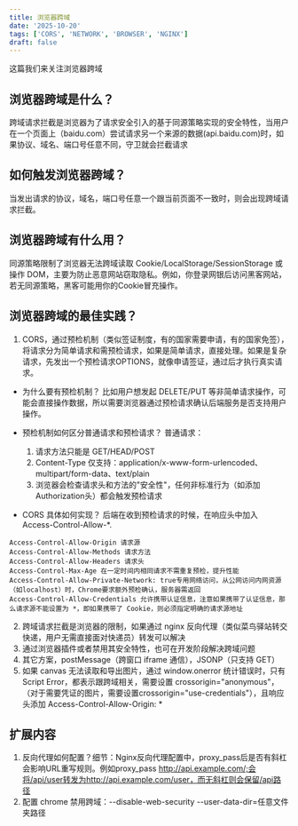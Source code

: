 ```yaml
---
title: 浏览器跨域
date: '2025-10-20'
tags: ['CORS', 'NETWORK', 'BROWSER', 'NGINX']
draft: false
---
```


这篇我们来关注浏览器跨域

## 浏览器跨域是什么？
跨域请求拦截是浏览器为了请求安全引入的基于同源策略实现的安全特性，当用户在一个页面上（baidu.com）尝试请求另一个来源的数据(api.baidu.com)时，如果协议、域名、端口号任意不同，守卫就会拦截请求

## 如何触发浏览器跨域？
当发出请求的协议，域名，端口号任意一个跟当前页面不一致时，则会出现跨域请求拦截。

## 浏览器跨域有什么用？
同源策略限制了浏览器无法跨域读取 Cookie/LocalStorage/SessionStorage 或操作 DOM，主要为防止恶意网站窃取隐私。例如，你登录网银后访问黑客网站，若无同源策略，黑客可能用你的Cookie冒充操作。

## 浏览器跨域的最佳实践？
1. CORS，通过预检机制（类似签证制度，有的国家需要申请，有的国家免签），将请求分为简单请求和需预检请求，如果是简单请求，直接处理。如果是复杂请求，先发出一个预检请求OPTIONS，就像申请签证，通过后才执行真实请求。

- 为什么要有预检机制？
比如用户想发起 DELETE/PUT 等非简单请求操作，可能会直接操作数据，所以需要浏览器通过预检请求确认后端服务是否支持用户操作。

- 预检机制如何区分普通请求和预检请求？
普通请求：
    1. 请求方法只能是 GET/HEAD/POST 
    2. Content-Type 仅支持：application/x-www-form-urlencoded、multipart/form-data、text/plain
    3. 浏览器会检查请求头和方法的"安全性"，任何非标准行为（如添加Authorization头）都会触发预检请求

- CORS 具体如何实现？
后端在收到预检请求的时候，在响应头中加入 Access-Control-Allow-*.
```
Access-Control-Allow-Origin 请求源
Access-Control-Allow-Methods 请求方法
Access-Control-Allow-Headers 请求头
Access-Control-Max-Age 在一定时间内相同请求不需重复预检，提升性能
Access-Control-Allow-Private-Network: true专用网络访问​，从公网访问内网资源（如localhost）时，Chrome要求额外预检确认，服务器需返回
Access-Control-Allow-Credentials 允许携带认证信息，注意如果携带了认证信息，那么请求源不能设置为 *，即如果携带了 Cookie，则必须指定明确的请求源地址
```
2. 跨域请求拦截是浏览器的限制，如果通过 nginx 反向代理（类似菜鸟驿站转交快递，用户无需直接面对快递员）转发可以解决
3. 通过浏览器插件或者禁用其安全特性，也可在开发阶段解决跨域问题
4. 其它方案，postMessage（跨窗口 iframe 通信），JSONP（只支持 GET）
5. 如果 canvas 无法读取和导出图片，通过 window.onerror 统计错误时，只有 Script Error，都表示跟跨域相关，需要设置 crossorigin="anonymous"，（对于需要凭证的图片，需要设置crossorigin="use-credentials"），且响应头添加 Access-Control-Allow-Origin: *

## 扩展内容
1. 反向代理如何配置？细节：Nginx反向代理配置中，proxy_pass后是否有斜杠会影响URL重写规则。例如proxy_pass http://api.example.com/;会将/api/user转发为http://api.example.com/user，而无斜杠则会保留/api路径
2. 配置 chrome 禁用跨域：--disable-web-security --user-data-dir=任意文件夹路径